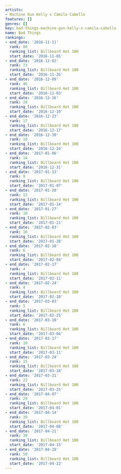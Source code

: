 ```yaml
---
artists:
- Machine Gun Kelly x Camila Cabello
features: []
genres: []
key: bad-things-machine-gun-kelly-x-camila-cabello
name: Bad Things
rankings:
- end_date: '2016-11-11'
  rank: 80
  ranking_list: Billboard Hot 100
  start_date: '2016-11-05'
- end_date: '2016-12-02'
  rank: 73
  ranking_list: Billboard Hot 100
  start_date: '2016-11-26'
- end_date: '2016-12-09'
  rank: 46
  ranking_list: Billboard Hot 100
  start_date: '2016-12-03'
- end_date: '2016-12-16'
  rank: 28
  ranking_list: Billboard Hot 100
  start_date: '2016-12-10'
- end_date: '2016-12-23'
  rank: 17
  ranking_list: Billboard Hot 100
  start_date: '2016-12-17'
- end_date: '2016-12-30'
  rank: 10
  ranking_list: Billboard Hot 100
  start_date: '2016-12-24'
- end_date: '2017-01-06'
  rank: 14
  ranking_list: Billboard Hot 100
  start_date: '2016-12-31'
- end_date: '2017-01-13'
  rank: 9
  ranking_list: Billboard Hot 100
  start_date: '2017-01-07'
- end_date: '2017-01-20'
  rank: 12
  ranking_list: Billboard Hot 100
  start_date: '2017-01-14'
- end_date: '2017-01-27'
  rank: 10
  ranking_list: Billboard Hot 100
  start_date: '2017-01-21'
- end_date: '2017-02-03'
  rank: 10
  ranking_list: Billboard Hot 100
  start_date: '2017-01-28'
- end_date: '2017-02-10'
  rank: 6
  ranking_list: Billboard Hot 100
  start_date: '2017-02-04'
- end_date: '2017-02-17'
  rank: 4
  ranking_list: Billboard Hot 100
  start_date: '2017-02-11'
- end_date: '2017-02-24'
  rank: 4
  ranking_list: Billboard Hot 100
  start_date: '2017-02-18'
- end_date: '2017-03-03'
  rank: 5
  ranking_list: Billboard Hot 100
  start_date: '2017-02-25'
- end_date: '2017-03-10'
  rank: 6
  ranking_list: Billboard Hot 100
  start_date: '2017-03-04'
- end_date: '2017-03-17'
  rank: 10
  ranking_list: Billboard Hot 100
  start_date: '2017-03-11'
- end_date: '2017-03-24'
  rank: 15
  ranking_list: Billboard Hot 100
  start_date: '2017-03-18'
- end_date: '2017-03-31'
  rank: 22
  ranking_list: Billboard Hot 100
  start_date: '2017-03-25'
- end_date: '2017-04-07'
  rank: 29
  ranking_list: Billboard Hot 100
  start_date: '2017-04-01'
- end_date: '2017-04-14'
  rank: 39
  ranking_list: Billboard Hot 100
  start_date: '2017-04-08'
- end_date: '2017-04-21'
  rank: 39
  ranking_list: Billboard Hot 100
  start_date: '2017-04-15'
- end_date: '2017-04-28'
  rank: 50
  ranking_list: Billboard Hot 100
  start_date: '2017-04-22'
---
```


